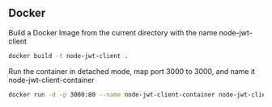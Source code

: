 ## Docker

Build a Docker Image from the current directory with the name node-jwt-client

```bash
docker build -t node-jwt-client .
```

Run the container in detached mode, map port 3000 to 3000, and name it
node-jwt-client-container

```bash
docker run -d -p 3000:80 --name node-jwt-client-container node-jwt-client
```
